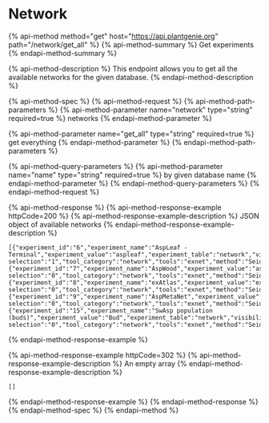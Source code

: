 # Network

{% api-method method="get" host="https://api.plantgenie.org" path="/network/get\_all" %}
{% api-method-summary %}
Get experiments
{% endapi-method-summary %}

{% api-method-description %}
This endpoint allows you to get all the available networks for the given database.
{% endapi-method-description %}

{% api-method-spec %}
{% api-method-request %}
{% api-method-path-parameters %}
{% api-method-parameter name="network" type="string" required=true %}
networks
{% endapi-method-parameter %}

{% api-method-parameter name="get\_all" type="string" required=true %}
get everything
{% endapi-method-parameter %}
{% endapi-method-path-parameters %}

{% api-method-query-parameters %}
{% api-method-parameter name="name" type="string" required=true %}
by given database name 
{% endapi-method-parameter %}
{% endapi-method-query-parameters %}
{% endapi-method-request %}

{% api-method-response %}
{% api-method-response-example httpCode=200 %}
{% api-method-response-example-description %}
JSON object of available networks
{% endapi-method-response-example-description %}

```
[{"experiment_id":"6","experiment_name":"AspLeaf - Terminal","experiment_value":"aspleaf","experiment_table":"network","visibility":"true","default selection":"1","tool_category":"network","tools":"exnet","method":"Seidr"},{"experiment_id":"7","experiment_name":"AspWood","experiment_value":"aspwood","experiment_table":"network","visibility":"true","default selection":"0","tool_category":"network","tools":"exnet","method":"Seidr"},{"experiment_id":"8","experiment_name":"exAtlas","experiment_value":"exatlas","experiment_table":"network","visibility":"true","default selection":"0","tool_category":"network","tools":"exnet","method":"Seidr"},{"experiment_id":"9","experiment_name":"AspMetaNet","experiment_value":"full","experiment_table":"network","visibility":"true","default selection":"0","tool_category":"network","tools":"exnet","method":"Seidr"},{"experiment_id":"15","experiment_name":"SwAsp population (buds)","experiment_value":"Bud","experiment_table":"network","visibility":"true","default selection":"0","tool_category":"network","tools":"exnet","method":"Seidr"}]
```
{% endapi-method-response-example %}

{% api-method-response-example httpCode=302 %}
{% api-method-response-example-description %}
An empty array
{% endapi-method-response-example-description %}

```
[]
```
{% endapi-method-response-example %}
{% endapi-method-response %}
{% endapi-method-spec %}
{% endapi-method %}



